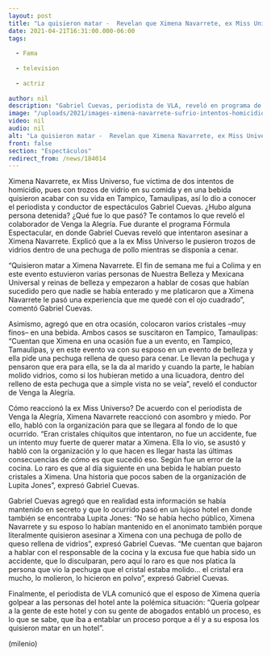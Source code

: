 ```yaml
---
layout: post
title: "La quisieron matar -  Revelan que Ximena Navarrete, ex Miss Universo, sufrió dos intentos de homicidio"
date: 2021-04-21T16:31:00.000-06:00
tags:
  
  - Fama
  
  - television
  
  - actriz
  
author: nil
description: "Gabriel Cuevas, periodista de VLA, reveló en programa de Flor Rubio que Ximena Navarrete, ex Miss Universo, sufrió dos intentos de homicidio en un lujoso hotel: pusieron vidrios en su comida y en bebida. "
image: "/uploads/2021/images-ximena-navarrete-sufrio-intentos-homicidio.jpg"
video: nil
audio: nil
alt: "La quisieron matar -  Revelan que Ximena Navarrete, ex Miss Universo, sufrió dos intentos de homicidio"
front: false
section: "Espectáculos"
redirect_from: /news/184014
---
```


Ximena Navarrete, ex Miss Universo, fue víctima de dos intentos de homicidio, pues con trozos de vidrio en su comida y en una bebida quisieron acabar con su vida en Tampico, Tamaulipas, así lo dio a conocer el periodista y conductor de espectáculos Gabriel Cuevas. ¿Hubo alguna persona detenida? ¿Qué fue lo que pasó? Te contamos lo que reveló el colaborador de Venga la Alegría.  Fue durante el programa Fórmula Espectacular, en donde Gabriel Cuevas reveló que intentaron asesinar a Ximena Navarrete. Explicó que a la ex Miss Universo le pusieron trozos de vidrios dentro de una pechuga de pollo mientras se disponía a cenar.

“Quisieron matar a Ximena Navarrete. El fin de semana me fui a Colima y en este evento estuvieron varias personas de Nuestra Belleza y Mexicana Universal y reinas de belleza y empezaron a hablar de cosas que habían sucedido pero que nadie se había enterado y me platicaron que a Ximena Navarrete le pasó una experiencia que me quedé con el ojo cuadrado”, comentó Gabriel Cuevas. 

Asimismo, agregó que en otra ocasión, colocaron varios cristales –muy finos– en una bebida. Ambos casos se suscitaron en Tampico, Tamaulipas: “Cuentan que Ximena en una ocasión fue a un evento, en Tampico, Tamaulipas, y en este evento va con su esposo en un evento de belleza y ella pide una pechuga rellena de queso para cenar. Le llevan la pechuga y pensaron que era para ella, se la da al marido y cuando la parte, le habían molido vidrios, como si los hubieran metido a una licuadora, dentro del relleno de esta pechuga que a simple vista no se veía”, reveló el conductor de Venga la Alegría.

Cómo reaccionó la ex Miss Universo? De acuerdo con el periodista de Venga la Alegría, Ximena Navarrete reaccionó con asombro y miedo. Por ello, habló con la organización para que se llegara al fondo de lo que ocurrido. “Eran cristales chiquitos que intentaron, no fue un accidente, fue un intento muy fuerte de querer matar a Ximena. Ella lo vio, se asustó y habló con la organización y lo que hacen es llegar hasta las últimas consecuencias de cómo es que sucedió eso. Según fue un error de la cocina. Lo raro es que al día siguiente en una bebida le habían puesto cristales a Ximena. Una historia que pocos saben de la organización de Lupita Jones”, expresó Gabriel Cuevas. 

Gabriel Cuevas agregó que en realidad esta información se había mantenido en secreto y que lo ocurrido pasó en un lujoso hotel en donde también se encontraba Lupita Jones: “No se había hecho público, Ximena Navarrete y su esposo lo habían mantenido en el anonimato también porque literalmente quisieron asesinar a Ximena con una pechuga de pollo de queso rellena de vidrios”, expresó Gabriel Cuevas. “Me cuentan que bajaron a hablar con el responsable de la cocina y la excusa fue que había sido un accidente, que lo disculparan, pero aquí lo raro es que nos platica la persona que vio la pechuga que el cristal estaba molido… el cristal era mucho, lo molieron, lo hicieron en polvo”, expresó Gabriel Cuevas. 

Finalmente, el periodista de VLA comunicó que el esposo de Ximena quería golpear a las personas del hotel ante la polémica situación: “Quería golpear a la gente de este hotel y con su gente de abogados entabló un proceso, es lo que se sabe, que iba a entablar un proceso porque a él y a su esposa los quisieron matar en un hotel”.

(milenio)